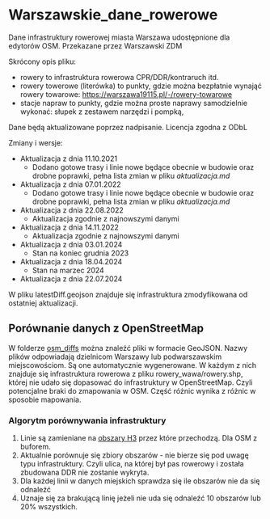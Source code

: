 # Warszawskie_dane_rowerowe
Dane infrastruktury rowerowej miasta Warszawa udostępnione dla edytorów OSM. Przekazane przez Warszawski ZDM

Skrócony opis pliku:
- rowery to infrastruktura rowerowa CPR/DDR/kontraruch itd.
- rowery towerowe (literówka) to punkty, gdzie można bezpłatnie wynająć rowery towarowe: https://warszawa19115.pl/-/rowery-towarowe
- stacje napraw to punkty, gdzie można proste naprawy samodzielnie wykonać: słupek z zestawem narzędzi i pompką, 

Dane będą aktualizowane poprzez nadpisanie.
Licencja zgodna z ODbL


Zmiany i wersje:
- Aktualizacja z dnia 11.10.2021
    - Dodano gotowe trasy i linie nowe będące obecnie w budowie oraz drobne poprawki, pełna lista zmian w pliku *aktualizacja.md*
- Aktualizacja z dnia 07.01.2022
    - Dodano gotowe trasy i linie nowe będące obecnie w budowie oraz drobne poprawki, pełna lista zmian w pliku *aktualizacja.md*
- Aktualizacja z dnia 22.08.2022
    - Aktualizacja zgodnie z najnowszymi danymi
- Aktualizacja z dnia 14.11.2022
    - Aktualizacja zgodnie z najnowszymi danymi
- Aktualizacja z dnia 03.01.2024
    - Stan na koniec grudnia 2023
- Aktualizacja z dnia 18.04.2024
  - Stan na marzec 2024
- Aktualizacja z dnia 22.07.2024

W pliku latestDiff.geojson znajduje się infrastruktura zmodyfikowana od ostatniej aktualizacji.

## Porównanie danych z OpenStreetMap
W folderze [osm_diffs](https://github.com/openstreetmap-polska/Warszawskie_dane_rowerowe/tree/main/osm_diffs) można znaleźć pliki w formacie GeoJSON.
Nazwy plików odpowiadają dzielnicom Warszawy lub podwarszawskim miejscowościom.
Są one automatycznie wygenerowane.
W każdym z nich znajduje się infrastruktura rowerowa z pliku rowery_wawa/rowery.shp, której nie udało się dopasować do infrastruktury w OpenStreetMap.
Czyli potencjalne braki do zmapowania w OSM.
Część różnic wynika z różnic w sposobie mapowania.

### Algorytm porównywania infrastruktury
1. Linie są zamieniane na [obszary H3](https://h3geo.org/) przez które przechodzą. Dla OSM z buforem.
2. Aktualnie porównuje się zbiory obszarów - nie bierze się pod uwagę typu infrastruktury. Czyli ulica, na której był pas rowerowy i została zbudowana DDR nie zostanie wykryta.
3. Dla każdej linii w danych miejskich sprawdza się ile obszarów nie da się odnaleźć
4. Uznaje się za brakującą linię jeżeli nie uda się odnaleźć 10 obszarów lub 20% wszystkich.

